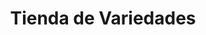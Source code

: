 ---
title: "Tienda de Variedades"
url: /ciudad-satelite/tienda-de-variedades-avenida-ciudad-satelite-2/
shop: Lebensmittel
---